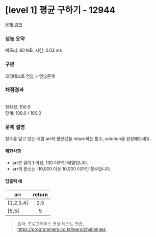 # [level 1] 평균 구하기 - 12944 

[문제 링크](https://school.programmers.co.kr/learn/courses/30/lessons/12944) 

### 성능 요약

메모리: 80 MB, 시간: 0.03 ms

### 구분

코딩테스트 연습 > 연습문제

### 채점결과

<br/>정확성: 100.0<br/>합계: 100.0 / 100.0

### 문제 설명

<p style="user-select: auto;">정수를 담고 있는 배열 arr의 평균값을 return하는 함수, solution을 완성해보세요.</p>

<h4 style="user-select: auto;">제한사항</h4>

<ul style="user-select: auto;">
<li style="user-select: auto;">arr은 길이 1 이상, 100 이하인 배열입니다.</li>
<li style="user-select: auto;">arr의 원소는  -10,000 이상 10,000 이하인 정수입니다.</li>
</ul>

<h4 style="user-select: auto;">입출력 예</h4>
<table class="table" style="user-select: auto;">
        <thead style="user-select: auto;"><tr style="user-select: auto;">
<th style="user-select: auto;">arr</th>
<th style="text-align: center; user-select: auto;">return</th>
</tr>
</thead>
        <tbody style="user-select: auto;"><tr style="user-select: auto;">
<td style="user-select: auto;">[1,2,3,4]</td>
<td style="text-align: center; user-select: auto;">2.5</td>
</tr>
<tr style="user-select: auto;">
<td style="user-select: auto;">[5,5]</td>
<td style="text-align: center; user-select: auto;">5</td>
</tr>
</tbody>
      </table>

> 출처: 프로그래머스 코딩 테스트 연습, https://programmers.co.kr/learn/challenges